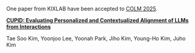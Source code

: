 One paper from KIXLAB have been accepted to [COLM 2025](https://colmweb.org/).

[**CUPID: Evaluating Personalized and Contextualized Alignment of LLMs from Interactions**](https://cupid.kixlab.org)

Tae Soo Kim, Yoonjoo Lee, Yoonah Park, Jiho Kim, Young-Ho Kim, Juho Kim
